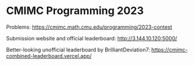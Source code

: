 # CMIMC Programming 2023

Problems: https://cmimc.math.cmu.edu/programming/2023-contest

Submission website and official leaderboard: http://3.144.10.120:5000/

Better-looking unofficial leaderboard by BrilliantDeviation7: https://cmimc-combined-leaderboard.vercel.app/
